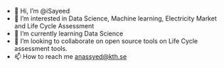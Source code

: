 - 👋 Hi, I’m @iSayeed
- 👀 I’m interested in Data Science, Machine learning, Electricity Market and Life Cycle Assessment 
- 🌱 I’m currently learning Data Science 
- 💞️ I’m looking to collaborate on open source tools on Life Cycle assessment tools. 
- 📫 How to reach me anassyed@kth.se

<!---
iSayeed/iSayeed is a ✨ special ✨ repository because its `README.md` (this file) appears on your GitHub profile.
You can click the Preview link to take a look at your changes.
--->
